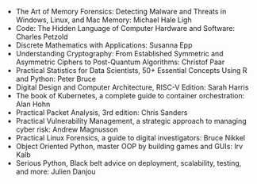- The Art of Memory Forensics: Detecting Malware and Threats in Windows, Linux, and Mac Memory: Michael Hale Ligh
- Code: The Hidden Language of Computer Hardware and Software: Charles Petzold
- Discrete Mathematics with Applications: Susanna Epp
- Understanding Cryptography: From Established Symmetric and Asymmetric Ciphers to Post-Quantum Algorithms: Christof Paar
- Practical Statistics for Data Scientists, 50+ Essential Concepts Using R and Python: Peter Bruce
- Digital Design and Computer Architecture, RISC-V Edition: Sarah Harris
- The book of Kubernetes, a complete guide to container orchestration: Alan Hohn
- Practical Packet Analysis, 3rd edition: Chris Sanders
- Practical Vulnerability Management, a strategic approach to managing cyber risk: Andrew Magnusson
- Practical Linux Forensics, a guide to digital investigators: Bruce Nikkel
- Object Oriented Python, master OOP by building games and GUIs: Irv Kalb
- Serious Python, Black belt advice on deployment, scalability, testing, and more: Julien Danjou

